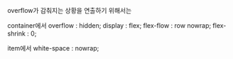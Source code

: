 overflow가 감춰지는 상황을 연출하기 위해서는

container에서
overflow : hidden;
display : flex;
flex-flow : row nowrap;
flex-shrink : 0;

item에서
white-space : nowrap;